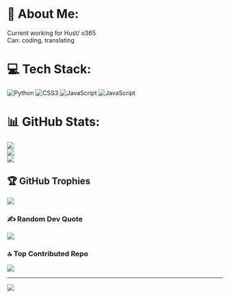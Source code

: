 # 💫 About Me:
Current working for Hust/ o365<br>Can: coding, translating


# 💻 Tech Stack:
![Python](https://img.shields.io/badge/python-3670A0?style=flat&logo=python&logoColor=ffdd54) ![CSS3](https://img.shields.io/badge/css3-%231572B6.svg?style=flat&logo=css3&logoColor=white) ![JavaScript](https://img.shields.io/badge/javascript-%23323330.svg?style=flat&logo=javascript&logoColor=%23F7DF1E) ![JavaScript](https://img.shields.io/badge/javascript-%23323330.svg?style=flat&logo=javascript&logoColor=%23F7DF1E)
# 📊 GitHub Stats:
![](https://github-readme-stats.vercel.app/api?username=chefkozaki&theme=dark&hide_border=false&include_all_commits=false&count_private=false)<br/>
![](https://github-readme-streak-stats.herokuapp.com/?user=chefkozaki&theme=dark&hide_border=false)<br/>
![](https://github-readme-stats.vercel.app/api/top-langs/?username=chefkozaki&theme=dark&hide_border=false&include_all_commits=false&count_private=false&layout=compact)

## 🏆 GitHub Trophies
![](https://github-profile-trophy.vercel.app/?username=chefkozaki&theme=radical&no-frame=false&no-bg=true&margin-w=4)

### ✍️ Random Dev Quote
![](https://quotes-github-readme.vercel.app/api?type=horizontal&theme=radical)

### 🔝 Top Contributed Repo
![](https://github-contributor-stats.vercel.app/api?username=chefkozaki&limit=5&theme=dark&combine_all_yearly_contributions=true)

---
[![](https://visitcount.itsvg.in/api?id=chefkozaki&icon=0&color=0)](https://visitcount.itsvg.in)

<!-- Proudly created with GPRM ( https://gprm.itsvg.in ) -->
